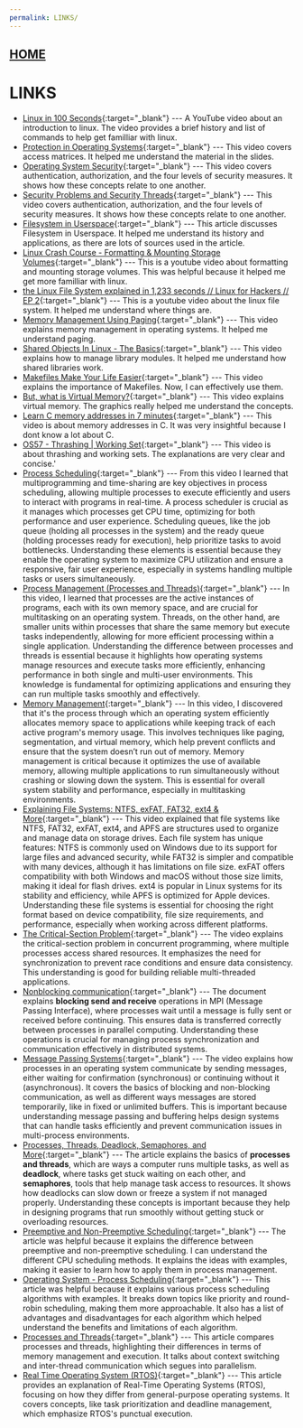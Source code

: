 ```yaml
---
permalink: LINKS/
---
```


## [HOME](../)

# LINKS
* [Linux in 100 Seconds](https://www.youtube.com/watch?v=rrB13utjYV4&t=6s){:target="_blank"} ---
  A YouTube video about an introduction to linux. The video provides a brief history and list of commands to help get familliar with linux.
* [Protection in Operating Systems](https://www.youtube.com/watch?v=O_WbprDZMDw){:target="_blank"} ---
   This video covers access matrices. It helped me understand the material in the slides.
* [Operating System Security](https://www.youtube.com/watch?v=3kKkOBClw1Q){:target="_blank"} ---
  This video covers authentication, authorization, and the four levels of security measures. It shows how these concepts relate to one another.
* [Security Problems and Security Threads](https://www.youtube.com/watch?v=3kKkOBClw1Q){:target="_blank"} ---
  This video covers authentication, authorization, and the four levels of security measures. It shows how these concepts relate to one another.
* [Filesystem in Userspace](https://en.wikipedia.org/wiki/Filesystem_in_Userspace){:target="_blank"} ---
  This article discusses Filesystem in Userspace. It helped me understand its history and applications, as there are lots of sources used in the article.
* [Linux Crash Course - Formatting & Mounting Storage Volumes](https://www.youtube.com/watch?v=2Z6ouBYfZr8){:target="_blank"} ---
  This is a youtube video about formatting and mounting storage volumes. This was helpful because it helped me get more familliar with linux.
* [the Linux File System explained in 1,233 seconds // Linux for Hackers // EP 2](https://www.youtube.com/watch?v=A3G-3hp88mo){:target="_blank"} ---
  This is a youtube video about the linux file system. It helped me understand where things are.
* [Memory Management Using Paging](https://www.youtube.com/watch?v=kt4LkPFt8Zg){:target="_blank"} ---
  This video explains memory management in operating systems. It helped me understand paging.
* [Shared Objects In Linux - The Basics](https://www.youtube.com/watch?v=CqUuNCZMGJU){:target="_blank"} ---
  This video explains how to manage library modules. It helped me understand how shared libraries work.
* [Makefiles Make Your Life Easier](https://www.youtube.com/watch?v=yWLkyN_Satk){:target="_blank"} ---
  This video explains the importance of Makefiles. Now, I can effectively use them.
* [But, what is Virtual Memory?](https://www.youtube.com/watch?v=A9WLYbE0p-I){:target="_blank"} ---
  This video explains virtual memory. The graphics really helped me understand the concepts.
* [Learn C memory addresses in 7 minutes](https://www.youtube.com/watch?v=1KVpi0VN82E){:target="_blank"} ---
  This video is about memory addresses in C. It was very insightful because I dont know a lot about C.
* [OS57 - Thrashing | Working Set](https://www.youtube.com/watch?v=cmloi8NSQgk){:target="_blank"} ---
  This video is about thrashing and working sets. The explanations are very clear and concise.'
* [Process Scheduling](https://www.youtube.com/watch?v=2h3eWaPx8SA){:target="_blank"} ---
  From this video  I learned that multiprogramming and time-sharing are key objectives in process scheduling, allowing multiple processes to execute efficiently and users to interact with programs in real-time. A process scheduler is crucial as it manages which processes get CPU time, optimizing for both performance and user experience. Scheduling queues, like the job queue (holding all processes in the system) and the ready queue (holding processes ready for execution), help prioritize tasks to avoid bottlenecks. Understanding these elements is essential because they enable the operating system to maximize CPU utilization and ensure a responsive, fair user experience, especially in systems handling multiple tasks or users simultaneously.
* [Process Management (Processes and Threads)](	https://www.youtube.com/watch?v=OrM7nZcxXZU){:target="_blank"} ---
  In this video, I learned that processes are the active instances of programs, each with its own memory space, and are crucial for multitasking on an operating system. Threads, on the other hand, are smaller units within processes that share the same memory but execute tasks independently, allowing for more efficient processing within a single application. Understanding the difference between processes and threads is essential because it highlights how operating systems manage resources and execute tasks more efficiently, enhancing performance in both single and multi-user environments. This knowledge is fundamental for optimizing applications and ensuring they can run multiple tasks smoothly and effectively.
* [Memory Management](https://www.youtube.com/watch?v=UDPYpf-nsDY){:target="_blank"} ---
  In this video, I discovered that it's the process through which an operating system efficiently allocates memory space to applications while keeping track of each active program's memory usage. This involves techniques like paging, segmentation, and virtual memory, which help prevent conflicts and ensure that the system doesn’t run out of memory. Memory management is critical because it optimizes the use of available memory, allowing multiple applications to run simultaneously without crashing or slowing down the system. This is essential for overall system stability and performance, especially in multitasking environments.
* [Explaining File Systems: NTFS, exFAT, FAT32, ext4 & More](https://www.youtube.com/watch?v=_h30HBYxtws){:target="_blank"} ---
  This video explained that file systems like NTFS, FAT32, exFAT, ext4, and APFS are structures used to organize and manage data on storage drives. Each file system has unique features: NTFS is commonly used on Windows due to its support for large files and advanced security, while FAT32 is simpler and compatible with many devices, although it has limitations on file size. exFAT offers compatibility with both Windows and macOS without those size limits, making it ideal for flash drives. ext4 is popular in Linux systems for its stability and efficiency, while APFS is optimized for Apple devices. Understanding these file systems is essential for choosing the right format based on device compatibility, file size requirements, and performance, especially when working across different platforms.
* [The Critical-Section Problem](https://www.youtube.com/watch?v=UtEORPakw5Y){:target="_blank"} ---
  The video explains the critical-section problem in concurrent programming, where multiple processes access shared resources. It emphasizes the need for synchronization to prevent race conditions and ensure data consistency. This understanding is good for building reliable multi-threaded applications.
* [Nonblocking communication](https://www.mpi-forum.org/docs/mpi-1.1/mpi-11-html/node44.html){:target="_blank"} ---
  The document explains **blocking send and receive** operations in MPI (Message Passing Interface), where processes wait until a message is fully sent or received before continuing. This ensures data is transferred correctly between processes in parallel computing. Understanding these operations is crucial for managing process synchronization and communication effectively in distributed systems.
* [Message Passing Systems](https://www.youtube.com/watch?v=fViAyFLOYxU){:target="_blank"} ---
  The video explains how processes in an operating system communicate by sending messages, either waiting for confirmation (synchronous) or continuing without it (asynchronous). It covers the basics of blocking and non-blocking communication, as well as different ways messages are stored temporarily, like in fixed or unlimited buffers. This is important because understanding message passing and buffering helps design systems that can handle tasks efficiently and prevent communication issues in multi-process environments.
* [Processes, Threads, Deadlock, Semaphores, and More](https://medium.com/geekculture/processes-threads-deadlock-semaphores-and-more-f70be5395ef6){:target="_blank"} ---
  The article explains the basics of **processes and threads**, which are ways a computer runs multiple tasks, as well as **deadlock**, where tasks get stuck waiting on each other, and **semaphores**, tools that help manage task access to resources. It shows how deadlocks can slow down or freeze a system if not managed properly. Understanding these concepts is important because they help in designing programs that run smoothly without getting stuck or overloading resources.
* [Preemptive and Non-Preemptive Scheduling](https://www.geeksforgeeks.org/preemptive-and-non-preemptive-scheduling/){:target="_blank"} ---
  The article was helpful because it explains the difference between preemptive and non-preemptive scheduling. I can understand the different CPU scheduling methods. It explains the ideas with examples, making it easier to learn how to apply them in process management.
* [Operating System - Process Scheduling](https://www.tutorialspoint.com/operating_system/os_process_scheduling.htm){:target="_blank"} ---
  This article was helpful because it explains various process scheduling algorithms with examples. It breaks down topics like priority and round-robin scheduling, making them more approachable. It also has a list of advantages and disadvantages for each algorithm which helped understand the benefits and limitations of each algorithm.
* [Processes and Threads](https://workat.tech/core-cs/tutorial/processes-and-threads-os-6iboki1s2y3t){:target="_blank"} ---
  This article compares processes and threads, highlighting their differences in terms of memory management and execution. It talks about context switching and inter-thread communication which segues into parallelism.
* [Real Time Operating System (RTOS)](https://www.geeksforgeeks.org/real-time-operating-system-rtos/){:target="_blank"} ---
  This article provides an explanation of Real-Time Operating Systems (RTOS), focusing on how they differ from general-purpose operating systems. It covers concepts, like task prioritization and deadline management, which emphasize RTOS's punctual execution.
